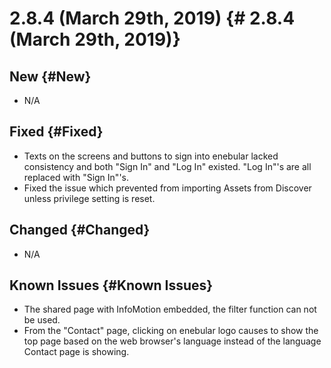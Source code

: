 # 2.8.4 (March 29th, 2019) {# 2.8.4 (March 29th, 2019)}

## New {#New}

- N/A

## Fixed {#Fixed}

- Texts on the screens and buttons to sign into enebular lacked consistency and both "Sign In" and "Log In" existed. "Log In"'s are all replaced with "Sign In"'s.
- Fixed the issue which prevented from importing Assets from Discover unless privilege setting is reset.

## Changed {#Changed}

- N/A

## Known Issues {#Known Issues}

- The shared page with InfoMotion embedded, the filter function can not be used.
- From the "Contact" page, clicking on enebular logo causes to show the top page based on the web browser's language instead of the language Contact page is showing.
